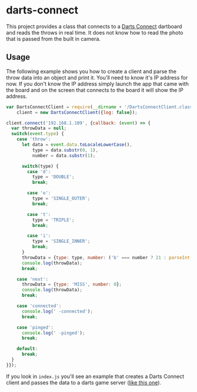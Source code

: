 # darts-connect

This project provides a class that connects to a [Darts Connect](http://www.darts-connect.com) dartboard and reads the throws in real time. It does not know how to read the photo that is passed from the built in camera.

## Usage

The following example shows you how to create a client and parse the throw data into an object and print it. You'll need to know it's IP address for now. If you don't know the IP address simply launch the app that came with the board and on the screen that connects to the board it will show the IP address.

```javascript
var DartsConnectClient = require(__dirname + '/DartsConnectClient.class.js'),
    client = new DartsConnectClient({log: false});

client.connect('192.168.1.109', {callback: (event) => {
  var throwData = null;
  switch(event.type) {
    case 'throw':
      let data = event.data.toLocaleLowerCase(),
          type = data.substr(0, 1),
          number = data.substr(1);

      switch(type) {
        case 'd':
          type = 'DOUBLE';
          break;

        case 'o':
          type = 'SINGLE_OUTER';
          break;

        case 't':
          type = 'TRIPLE';
          break;

        case 'i':
          type = 'SINGLE_INNER';
          break;
      }
      throwData = {type: type, number: ('b' === number ? 21 : parseInt(number))};
      console.log(throwData);
      break;

    case 'next':
      throwData = {type: 'MISS', number: 0};
      console.log(throwData);
      break;

    case 'connected':
      console.log(' -connected');
      break;

    case 'pinged':
      console.log(' -pinged');
      break;

    default:
      break;
  }
}});
```

If you look in `index.js` you'll see an example that creates a Darts Connect client and passes the data to a darts game server ([like this one](https://github.com/archanglmr/dart-server)).